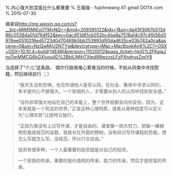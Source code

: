 % 内心强大到混蛋比什么都重要
% 王福强 - fujohnwang AT gmail DOTA com
% 2015-07-30

摘录自<http://mp.weixin.qq.com/s?__biz=MjM5MjExOTMyNQ==&mid=209385122&idx=1&sn=da43f3067b513d86c05384a01d764f52&key=0acd51d81cb052bc4ba8a7518a14c97c4fb56d3976ee0510316ed5723d0d70469b5bb253993d50dad635ce03b742a0ca&ascene=0&uin=NzQwMjU2NTYw&devicetype=iMac+MacBookAir6%2C1+OSX+OSX+10.10.4+build(14E46)&version=11020012&pass_ticket=hkIG%2FKajaJnuTqrMMCG6kGXluoujID%2BbILlMihTXjpd99wzzsLFzPXndrusZmiY8>

当选择了“个儿”这条路， 偶尔行路艰难心累难当的时候，不妨从同类中寻找慰籍，然后继续前行 ；）


> “我天生没有恐惧，也无所谓他人是否认同，在社会、集体中寻求认同的，多半是内心不够强大。一个软弱的人，才需要从别人的认同中找到安全感。”

> “当你非常强大地站在自己的本能上，整个世界就都会向你妥协，因为，这本来就是一个苟且的世界。”正是这种心理特质，或者从某种程度可以定义为“心理优势”让她特立独行。

> “正因为我没有上过写作课，才是自由的。课堂像一把大剪刀，把每一棵植物剪裁成规范的盆栽，我是长在外面的野树。没有经过写作课程的剪裁，想怎么写就怎么写，没规范，所以行文自由。”


> 投资有很多种，一个人最重要的投资就是对自己的投资。
> 
> 一个家族的传承，重要的是价值观的传承，能力的传承，然后才是财富的传承。

